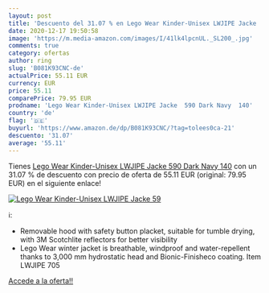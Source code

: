 ```yaml
---
layout: post
title: 'Descuento del 31.07 % en Lego Wear Kinder-Unisex LWJIPE Jacke  59'
date: 2020-12-17 19:50:58
image: 'https://m.media-amazon.com/images/I/41lk4lpcnUL._SL200_.jpg'
comments: true
category: ofertas
author: ring
slug: 'B081K93CNC-de'
actualPrice: 55.11 EUR
currency: EUR
price: 55.11
comparePrice: 79.95 EUR
prodname: 'Lego Wear Kinder-Unisex LWJIPE Jacke  590 Dark Navy  140'
country: 'de'
flag: '🇩🇪'
buyurl: 'https://www.amazon.de/dp/B081K93CNC/?tag=tolees0ca-21'
descuento: '31.07'
average: '55.11'
---
```


Tienes [Lego Wear Kinder-Unisex LWJIPE Jacke  590 Dark Navy  140](https://www.amazon.de/dp/B081K93CNC/?tag=tolees0ca-21) con un 31.07 % de descuento con precio de oferta de 55.11 EUR (original: 79.95 EUR) en el siguiente enlace!

[![Lego Wear Kinder-Unisex LWJIPE Jacke  59](https://m.media-amazon.com/images/I/41lk4lpcnUL._SL200_.jpg)](https://www.amazon.de/dp/B081K93CNC/?tag=tolees0ca-21)

ℹ️:

- Removable hood with safety button placket, suitable for tumble drying, with 3M Scotchlite reflectors for better visibility
- Lego Wear winter jacket is breathable, windproof and water-repellent thanks to 3,000 mm hydrostatic head and Bionic-Finisheco coating. Item LWJIPE 705

[Accede a la oferta!!](https://www.amazon.de/dp/B081K93CNC/?tag=tolees0ca-21)
